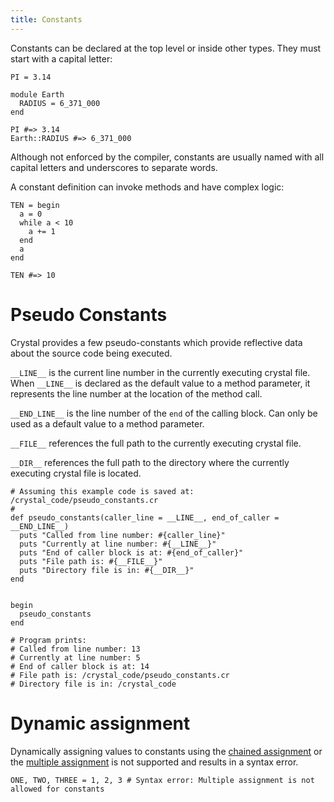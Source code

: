 ```yaml
---
title: Constants
---
```


Constants can be declared at the top level or inside other types. They must start with a capital letter:

```crystal
PI = 3.14

module Earth
  RADIUS = 6_371_000
end

PI #=> 3.14
Earth::RADIUS #=> 6_371_000
```

Although not enforced by the compiler, constants are usually named with all capital letters and underscores to separate words.

A constant definition can invoke methods and have complex logic:

```crystal
TEN = begin
  a = 0
  while a < 10
    a += 1
  end
  a
end

TEN #=> 10
```

# Pseudo Constants

Crystal provides a few pseudo-constants which provide reflective data about the source code being executed.

`__LINE__` is the current line number in the currently executing crystal file. When `__LINE__` is declared as the default value to a method parameter, it represents the line number at the location of the method call.

`__END_LINE__` is the line number of the `end` of the calling block. Can only be used as a default value to a method parameter.

`__FILE__` references the full path to the currently executing crystal file.

`__DIR__` references the full path to the directory where the currently executing crystal file is located.

```crystal
# Assuming this example code is saved at: /crystal_code/pseudo_constants.cr
#
def pseudo_constants(caller_line = __LINE__, end_of_caller = __END_LINE__)
  puts "Called from line number: #{caller_line}"
  puts "Currently at line number: #{__LINE__}"
  puts "End of caller block is at: #{end_of_caller}"
  puts "File path is: #{__FILE__}"
  puts "Directory file is in: #{__DIR__}"
end


begin
  pseudo_constants
end

# Program prints:
# Called from line number: 13
# Currently at line number: 5
# End of caller block is at: 14
# File path is: /crystal_code/pseudo_constants.cr
# Directory file is in: /crystal_code
```

# Dynamic assignment

Dynamically assigning values to constants using the [chained assignment](assignment.md#chained-assignment) or the [multiple assignment](assignment.md#multiple-assignment) is not supported and results in a syntax error.

```crystal
ONE, TWO, THREE = 1, 2, 3 # Syntax error: Multiple assignment is not allowed for constants
```
